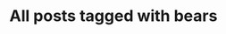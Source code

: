 ---
layout: tag
title: "All posts tagged with bears"
permalink: /weblog/tags/bears/
taxonomy: bears
---